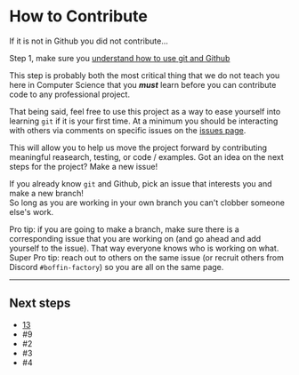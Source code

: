 # How to Contribute

If it is not in Github you did not contribute...

Step 1, make sure you [understand how to use git and Github](https://github.com/wrightedu/Programmers-Guide-to-the-Galaxy/blob/master/Getting-Started/git.md)

This step is probably both the most critical thing that we do not teach you here in Computer Science that 
you ***must*** learn before you can contribute code to any professional project.  

That being said, feel free to use this project as a way to ease yourself into learning `git` if it is your first time.
At a minimum you should be interacting with others via comments on specific issues on the [issues page](https://github.com/BoffinFactory/PianoStaircase/issues).

This will allow you to help us move the project forward by contributing meaningful reasearch, testing, or code / examples.
Got an idea on the next steps for the project? Make a new issue!

If you already know `git` and Github, pick an issue that interests you and make a new branch!  
So long as you are working in your own branch you can't clobber someone else's work.

Pro tip: if you are going to make a branch, make sure there is a corresponding issue that you are working on
(and go ahead and add yourself to the issue).  That way everyone knows who is working on what.  Super Pro tip:
reach out to others on the same issue (or recruit others from Discord `#boffin-factory`) so you are all on the 
same page.

---

## Next steps

- [13](issues/13)
- #9
- #2
- #3
- #4

